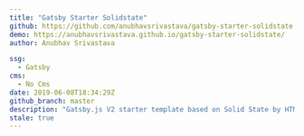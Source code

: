 ```yaml
---
title: "Gatsby Starter Solidstate"
github: https://github.com/anubhavsrivastava/gatsby-starter-solidstate
demo: https://anubhavsrivastava.github.io/gatsby-starter-solidstate/
author: Anubhav Srivastava

ssg:
  - Gatsby
cms:
  - No Cms
date: 2019-06-08T18:34:29Z
github_branch: master
description: "Gatsby.js V2 starter template based on Solid State by HTML5 UP"
stale: true
---
```

